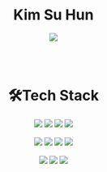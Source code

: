 <h1 align="center">Kim Su Hun</h1> 
<p align="center">
  <a href="https://solved.ac/rlatngns6046">
    <img align="center" src="http://mazassumnida.wtf/api/v2/generate_badge?boj=rlatngns6046" />
  </a>
</p> 

<br /><br /> <!-- 백준 뱃지 아래에 줄 바꿈 -->

<h1 align="center">🛠Tech Stack</h1>
<p align="center">
  <img src="https://img.shields.io/badge/C-A8B9CC?style=for-the-badge&logo=C&logoColor=white" />
  <img src="https://img.shields.io/badge/C++-00599C?style=for-the-badge&logo=cplusplus&logoColor=white" />
  <img src="https://img.shields.io/badge/Python-3776AB?style=for-the-badge&logo=python&logoColor=white" />
  <img src="https://img.shields.io/badge/java-007396?style=for-the-badge&logo=java&logoColor=white" />
  <br /><br /> <!-- 줄 바꿈 -->
  <img src="https://img.shields.io/badge/Spring-6DB33F?style=for-the-badge&logo=spring&logoColor=white" />
  <img src="https://img.shields.io/badge/SpringBoot-6DB33F?style=for-the-badge&logo=springboot&logoColor=white" />
  <img src="https://img.shields.io/badge/django-092E20?style=for-the-badge&logo=django&logoColor=white">
  <img src="https://img.shields.io/badge/MySQL-4479A1?style=for-the-badge&logo=mysql&logoColor=white" />
  <br /><br /> <!-- 줄 바꿈 -->
  <img src="https://img.shields.io/badge/Git-F05032?style=for-the-badge&logo=git&logoColor=white" />
  <img src="https://img.shields.io/badge/GitHub-181717?style=for-the-badge&logo=github&logoColor=white" />
  <img src="https://img.shields.io/badge/amazonaws-232F3E?style=for-the-badge&logo=amazonaws&logoColor=white">
</p>

<!-- ![](./profile-3d-contrib/profile-season-animate.svg) -->

